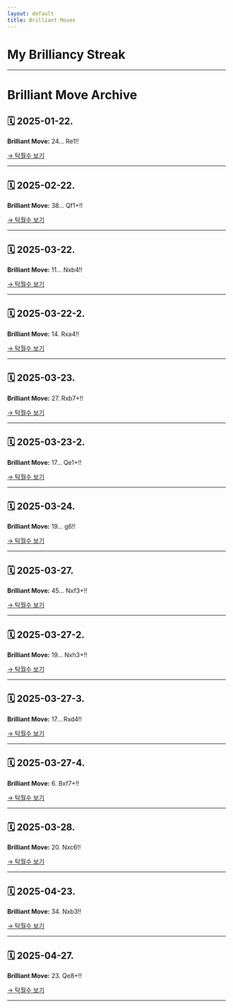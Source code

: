 ```yaml
---
layout: default
title: Brilliant Moves
---
```


# My Brilliancy Streak

---

# Brilliant Move Archive

## 🗓 2025-01-22.
**Brilliant Move:** 24... Re1!!

[→ 탁월수 보기](_posts/2025-01-22-brilliant.md)

---

## 🗓 2025-02-22.
**Brilliant Move:** 38... Qf1+!!

[→ 탁월수 보기](_posts/2025-02-22-brilliant.md)

---

## 🗓 2025-03-22.
**Brilliant Move:** 11... Nxb4!!

[→ 탁월수 보기](_posts/2025-03-22-brilliant.md)

---

## 🗓 2025-03-22-2.
**Brilliant Move:** 14. Rxa4!!

[→ 탁월수 보기](_posts/2025-03-22-brilliant-2.md)

---

## 🗓 2025-03-23.
**Brilliant Move:** 27. Rxb7+!!

[→ 탁월수 보기](_posts/2025-03-23-brilliant.md)

---

## 🗓 2025-03-23-2.
**Brilliant Move:** 17... Qe1+!!

[→ 탁월수 보기](_posts/2025-03-23-brilliant-2.md)

---

## 🗓 2025-03-24.
**Brilliant Move:** 19... g6!!

[→ 탁월수 보기](_posts/2025-03-24-brilliant.md)

---

## 🗓 2025-03-27.
**Brilliant Move:** 45... Nxf3+!!

[→ 탁월수 보기](_posts/2025-03-27-brilliant.md)

---

## 🗓 2025-03-27-2.
**Brilliant Move:** 19... Nxh3+!!

[→ 탁월수 보기](_posts/2025-03-27-brilliant-2.md)

---

## 🗓 2025-03-27-3.
**Brilliant Move:** 17... Rxd4!!

[→ 탁월수 보기](_posts/2025-03-27-brilliant-3.md)

---

## 🗓 2025-03-27-4.
**Brilliant Move:** 6. Bxf7+!!

[→ 탁월수 보기](_posts/2025-03-27-brilliant-4.md)

---

## 🗓 2025-03-28.
**Brilliant Move:** 20. Nxc6!!

[→ 탁월수 보기](_posts/2025-03-28-brilliant.md)

---

## 🗓 2025-04-23.
**Brilliant Move:** 34. Nxb3!!

[→ 탁월수 보기](_posts/2025-04-23-brilliant.md)

---

## 🗓 2025-04-27.
**Brilliant Move:** 23. Qe8+!!

[→ 탁월수 보기](_posts/2025-04-27-brilliant.md)

---

